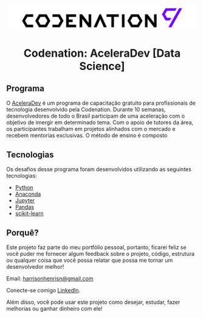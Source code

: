 <p align="center">
  <img src="./assets/logo.svg">
</p>

<h1 align="center">
    Codenation: AceleraDev [Data Science]
</h1>

## Programa

O [AceleraDev](https://www.codenation.dev/) é um programa de capacitação gratuito para profissionais de tecnologia desenvolvido pela Codenation. Durante 10 semanas, desenvolvedores de todo o Brasil participam de uma aceleração com o objetivo de imergir em determinado tema. Com o apoio de tutores da área, os participantes trabalham em projetos alinhados com o mercado e recebem mentorias exclusivas. O método de ensino é composto 

## Tecnologias

Os desafios desse programa foram desenvolvidos utilizando as seguintes tecnologias:

- [Python](https://www.python.org/)
- [Anaconda](https://www.anaconda.com/)
- [Jupyter](https://jupyter.org/)
- [Pandas](https://pandas.pydata.org/)
- [scikit-learn](https://scikit-learn.org/stable/)

## Porquê?

Este projeto faz parte do meu portfólio pessoal, portanto, ficarei feliz se você puder me fornecer algum feedback sobre o projeto, código, estrutura ou qualquer coisa que você possa relatar que possa me tornar um desenvolvedor melhor!

Email: harrisonhenrisn@gmail.com

Conecte-se comigo [LinkedIn](https://linkedin.com/in/harrison-henri-dos-santos-nascimento-a6ba33112).

Além disso, você pode usar este projeto como desejar, estudar, fazer melhorias ou ganhar dinheiro com ele!